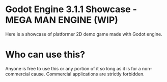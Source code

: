 # Godot Engine 3.1.1 Showcase - MEGA MAN ENGINE (WIP)​

Here is a showcase of platformer 2D demo game made with Godot engine.

# Who can use this?

Anyone is free to use this or any portion of it so long as it is for a non-commercial cause. Commercial applications are strictly forbidden.
